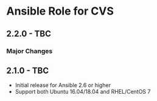 # Ansible Role for CVS

## 2.2.0 - TBC

### Major Changes

## 2.1.0 - TBC

  - Initial release for Ansible 2.6 or higher
  - Support both Ubuntu 16.04/18.04 and RHEL/CentOS 7
